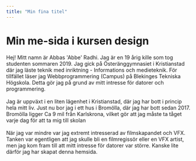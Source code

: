 ```yaml
---
title: "Min fina titel"
---
```

Min me-sida i kursen design
=========================

Hej! Mitt namn är Abbas 'Abbe' Radhi. Jag är en 19 årig kille som tog studenten sommaren 2019. Jag gick på Österänggymnasiet i Kristianstad där jag läste teknik med inriktning - Informations och medieteknik. För tillfället läser jag Webbprogrammering (Campus) på Blekinges Tekniska Högskola. Detta gör jag på grund av mitt intresse för datorer och programmering.
<br />
<br />
Jag är uppväxt i en liten lägenhet i Kristianstad, där jag har bott i princip hela mitt liv. Just nu bor jag i ett hus i Bromölla, där jag har bott sedan 2017. Bromölla ligger Ca 9 mil från Karlskrona, vilket gör att jag måste ta tåget varje dag för att ta mig till skolan
<br />
<br />
När jag var mindre var jag extremt intresserad av filmskapandet och VFX. Tanken var egentligen att jag skulle bli en filmregissör eller en VFX artist, men jag kom fram till att mitt intresse för datorer var större. Kanske lite därför jag har skapat denna hemsida.
